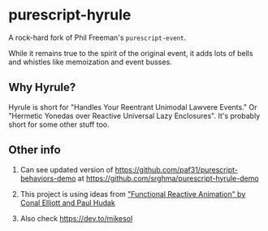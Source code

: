 # purescript-hyrule

A rock-hard fork of Phil Freeman's `purescript-event`.

While it remains true to the spirit of the original event, it adds lots of bells and whistles like memoization and event busses.

## Why Hyrule?

Hyrule is short for "Handles Your Reentrant Unimodal Lawvere Events." Or "Hermetic Yonedas over Reactive Universal Lazy Enclosures". It's probably short for some other stuff too.

## Other info

1. Can see updated version of https://github.com/paf31/purescript-behaviors-demo at https://github.com/srghma/purescript-hyrule-demo

2. This project is using ideas from ["Functional Reactive Animation" by Conal Elliott and Paul Hudak](http://conal.net/papers/icfp97/)

3. Also check https://dev.to/mikesol
